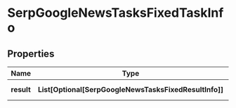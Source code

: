 # SerpGoogleNewsTasksFixedTaskInfo


## Properties

| Name | Type | Description | Notes |
|------------ | ------------- | ------------- | -------------|
**result** | **List[Optional[SerpGoogleNewsTasksFixedResultInfo]]** | array of results |[optional]|
